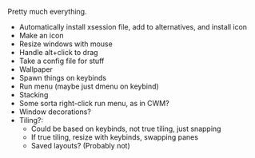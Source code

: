 Pretty much everything.

* Automatically install xsession file, add to alternatives, and install icon
* Make an icon
* Resize windows with mouse
* Handle alt+click to drag
* Take a config file for stuff
* Wallpaper
* Spawn things on keybinds
* Run menu (maybe just dmenu on keybind)
* Stacking
* Some sorta right-click run menu, as in CWM?
* Window decorations?
* Tiling?:
  * Could be based on keybinds, not true tiling, just snapping
  * If true tiling, resize with keybinds, swapping panes
  * Saved layouts? (Probably not)

